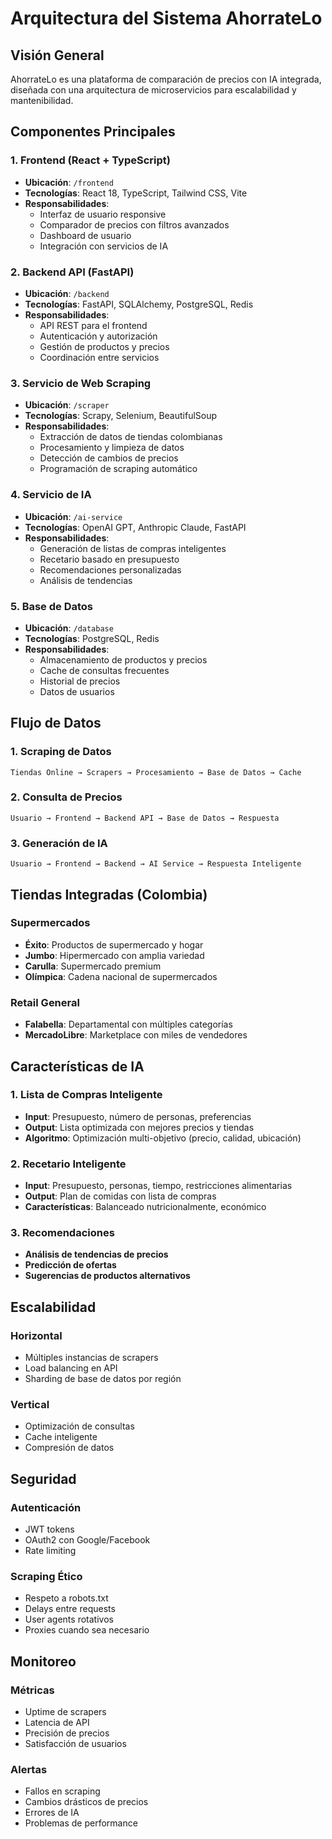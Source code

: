 # Arquitectura del Sistema AhorrateLo

## Visión General
AhorrateLo es una plataforma de comparación de precios con IA integrada, diseñada con una arquitectura de microservicios para escalabilidad y mantenibilidad.

## Componentes Principales

### 1. Frontend (React + TypeScript)
- **Ubicación**: `/frontend`
- **Tecnologías**: React 18, TypeScript, Tailwind CSS, Vite
- **Responsabilidades**:
  - Interfaz de usuario responsive
  - Comparador de precios con filtros avanzados
  - Dashboard de usuario
  - Integración con servicios de IA

### 2. Backend API (FastAPI)
- **Ubicación**: `/backend`
- **Tecnologías**: FastAPI, SQLAlchemy, PostgreSQL, Redis
- **Responsabilidades**:
  - API REST para el frontend
  - Autenticación y autorización
  - Gestión de productos y precios
  - Coordinación entre servicios

### 3. Servicio de Web Scraping
- **Ubicación**: `/scraper`
- **Tecnologías**: Scrapy, Selenium, BeautifulSoup
- **Responsabilidades**:
  - Extracción de datos de tiendas colombianas
  - Procesamiento y limpieza de datos
  - Detección de cambios de precios
  - Programación de scraping automático

### 4. Servicio de IA
- **Ubicación**: `/ai-service`
- **Tecnologías**: OpenAI GPT, Anthropic Claude, FastAPI
- **Responsabilidades**:
  - Generación de listas de compras inteligentes
  - Recetario basado en presupuesto
  - Recomendaciones personalizadas
  - Análisis de tendencias

### 5. Base de Datos
- **Ubicación**: `/database`
- **Tecnologías**: PostgreSQL, Redis
- **Responsabilidades**:
  - Almacenamiento de productos y precios
  - Cache de consultas frecuentes
  - Historial de precios
  - Datos de usuarios

## Flujo de Datos

### 1. Scraping de Datos
```
Tiendas Online → Scrapers → Procesamiento → Base de Datos → Cache
```

### 2. Consulta de Precios
```
Usuario → Frontend → Backend API → Base de Datos → Respuesta
```

### 3. Generación de IA
```
Usuario → Frontend → Backend → AI Service → Respuesta Inteligente
```

## Tiendas Integradas (Colombia)

### Supermercados
- **Éxito**: Productos de supermercado y hogar
- **Jumbo**: Hipermercado con amplia variedad
- **Carulla**: Supermercado premium
- **Olímpica**: Cadena nacional de supermercados

### Retail General
- **Falabella**: Departamental con múltiples categorías
- **MercadoLibre**: Marketplace con miles de vendedores

## Características de IA

### 1. Lista de Compras Inteligente
- **Input**: Presupuesto, número de personas, preferencias
- **Output**: Lista optimizada con mejores precios y tiendas
- **Algoritmo**: Optimización multi-objetivo (precio, calidad, ubicación)

### 2. Recetario Inteligente
- **Input**: Presupuesto, personas, tiempo, restricciones alimentarias
- **Output**: Plan de comidas con lista de compras
- **Características**: Balanceado nutricionalmente, económico

### 3. Recomendaciones
- **Análisis de tendencias de precios**
- **Predicción de ofertas**
- **Sugerencias de productos alternativos**

## Escalabilidad

### Horizontal
- Múltiples instancias de scrapers
- Load balancing en API
- Sharding de base de datos por región

### Vertical
- Optimización de consultas
- Cache inteligente
- Compresión de datos

## Seguridad

### Autenticación
- JWT tokens
- OAuth2 con Google/Facebook
- Rate limiting

### Scraping Ético
- Respeto a robots.txt
- Delays entre requests
- User agents rotativos
- Proxies cuando sea necesario

## Monitoreo

### Métricas
- Uptime de scrapers
- Latencia de API
- Precisión de precios
- Satisfacción de usuarios

### Alertas
- Fallos en scraping
- Cambios drásticos de precios
- Errores de IA
- Problemas de performance 